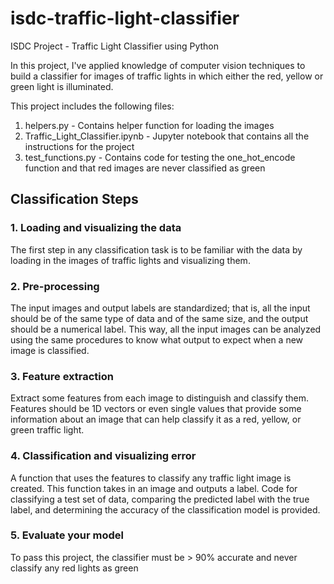 # isdc-traffic-light-classifier
ISDC Project - Traffic Light Classifier using Python

In this project, I've applied knowledge of computer vision techniques to build a classifier for images of traffic lights in which either the red, yellow or green light is illuminated. 

This project includes the following files:
1. helpers.py - Contains helper function for loading the images
2. Traffic_Light_Classifier.ipynb - Jupyter notebook that contains all the instructions for the project
3. test_functions.py - Contains code for testing the one_hot_encode function and that red images are never classified as green

Classification Steps
---
### 1. Loading and visualizing the data
The first step in any classification task is to be familiar with the data by loading in the images of traffic lights and visualizing them.
### 2. Pre-processing
The input images and output labels are standardized; that is, all the input should be of the same type of data and of the same size, and the output should be a numerical label. This way, all the input images can be analyzed using the same procedures to know what output to expect when a new image is classified.
### 3. Feature extraction
Extract some features from each image to distinguish and classify them. Features should be 1D vectors or even single values that provide some information about an image that can help classify it as a red, yellow, or green traffic light.
### 4. Classification and visualizing error
A function that uses the features to classify any traffic light image is created. This function takes in an image and outputs a label. Code for classifying a test set of data, comparing the predicted label with the true label, and determining the accuracy of the classification model is provided.
### 5. Evaluate your model
To pass this project, the classifier must be > 90% accurate and never classify any red lights as green
